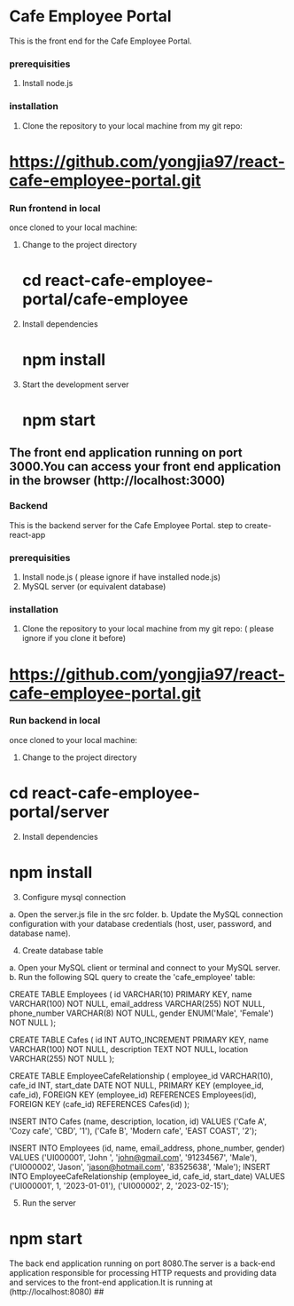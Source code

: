 
# Cafe Employee Portal
This is the front end for the Cafe Employee Portal.
### prerequisities
1. Install node.js

### installation
1. Clone the repository to your local machine from my git repo:
# https://github.com/yongjia97/react-cafe-employee-portal.git
### Run frontend in local
once cloned to your local machine:
1. Change to the project directory
   # cd react-cafe-employee-portal/cafe-employee
2. Install dependencies
   #  npm install
3. Start the development server
   #  npm start

## The front end application running on port 3000.You can access your front end application in the browser (http://localhost:3000) ##


### Backend
This is the backend server for the Cafe Employee Portal.
step to create-react-app

### prerequisities
1. Install node.js ( please ignore if have installed node.js)
2. MySQL server (or equivalent database)

### installation
1. Clone the repository to your local machine from my git repo: ( please ignore if you clone it before)
# https://github.com/yongjia97/react-cafe-employee-portal.git
### Run backend in local
once cloned to your local machine:
1. Change to the project directory 
  # cd react-cafe-employee-portal/server 

2. Install dependencies
  # npm install

3. Configure mysql connection
   
  a. Open the server.js file in the src folder.
  b. Update the MySQL connection configuration with your database credentials (host, user, password, and database name).

4. Create database table
   
  a. Open your MySQL client or terminal and connect to your MySQL server.
  b. Run the following SQL query to create the 'cafe_employee' table:
  
 CREATE TABLE Employees (
    id VARCHAR(10) PRIMARY KEY,
    name VARCHAR(100) NOT NULL,
    email_address VARCHAR(255) NOT NULL,
    phone_number VARCHAR(8) NOT NULL,
    gender ENUM('Male', 'Female') NOT NULL
);

CREATE TABLE Cafes (
    id INT AUTO_INCREMENT PRIMARY KEY,
    name VARCHAR(100) NOT NULL,
    description TEXT NOT NULL,
    location VARCHAR(255) NOT NULL
);

CREATE TABLE EmployeeCafeRelationship (
    employee_id VARCHAR(10),
    cafe_id INT,
    start_date DATE NOT NULL,
    PRIMARY KEY (employee_id, cafe_id),
    FOREIGN KEY (employee_id) REFERENCES Employees(id),
    FOREIGN KEY (cafe_id) REFERENCES Cafes(id)
);

INSERT INTO Cafes (name, description, location, id)
VALUES
  ('Cafe A', 'Cozy cafe', 'CBD', '1'),
  ('Cafe B', 'Modern cafe', 'EAST COAST', '2');
  
INSERT INTO Employees (id, name, email_address, phone_number, gender)
VALUES
  ('UI000001', 'John ', 'john@gmail.com', '91234567', 'Male'),
  ('UI000002', 'Jason', 'jason@hotmail.com', '83525638', 'Male');
INSERT INTO EmployeeCafeRelationship (employee_id, cafe_id, start_date)
VALUES
  ('UI000001', 1, '2023-01-01'),
  ('UI000002', 2, '2023-02-15');

5. Run the server
  # npm start

The back end application running on port 8080.The server is a back-end application responsible for processing HTTP requests and providing data and services to the front-end application.It is running at (http://localhost:8080) ##
